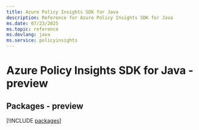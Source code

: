 ```yaml
---
title: Azure Policy Insights SDK for Java
description: Reference for Azure Policy Insights SDK for Java
ms.date: 07/23/2025
ms.topic: reference
ms.devlang: java
ms.service: policyinsights
---
```

# Azure Policy Insights SDK for Java - preview
## Packages - preview
[!INCLUDE [packages](policy-insights-index.md)]
